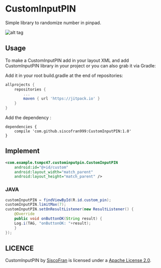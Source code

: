 # CustomInputPIN
Simple library to randomize number in pinpad.

![alt tag](https://raw.githubusercontent.com/siscofran999/CustomInputPIN/master/image/image.jpg)

## Usage
To make a CustomInputPIN add in your layout XML and add CustomInputPIN library in your project or you can also grab it via Gradle:

Add it in your root build.gradle at the end of repositories:

```gradle
allprojects {
	repositories {
		...
		maven { url 'https://jitpack.io' }
	}
}
```

Add the dependency :
```build.gradle(:app)
dependencies {
	compile 'com.github.siscofran999:CustomInputPIN:1.0'
}
```

## Implement
```xml 
<com.example.tsmpc47.custominputpin.CustomInputPIN
    android:id="@+id/custom"
    android:layout_width="match_parent"
    android:layout_height="match_parent" />
```

### JAVA
```Java
customInputPIN = findViewById(R.id.custom_pin);
customInputPIN.limitMax(7);
customInputPIN.setOnResultListener(new ResultListener() {
    @Override
    public void onButtonOK(String result) {
	Log.i(TAG, "onButtonOK: "+result);
    }
});
```
LICENCE
-----

CustomInputPIN by [SiscoFran](https://github.com/siscofran999) is licensed under a [Apache License 2.0](http://www.apache.org/licenses/LICENSE-2.0).
